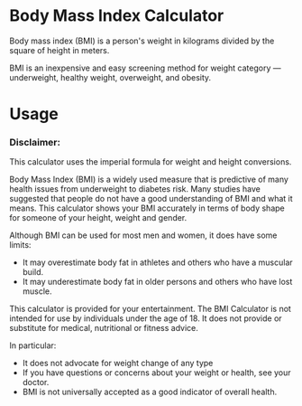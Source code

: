 # Body Mass Index Calculator

Body mass index (BMI) is a person's weight in kilograms divided
by the square of height in meters. 

BMI is an inexpensive and easy screening method for weight category
— underweight, healthy weight, overweight, and obesity.

# Usage




### Disclaimer:

 This calculator uses the imperial formula for weight and height conversions.

 Body Mass Index (BMI) is a widely used measure that is predictive of many health issues from underweight to diabetes risk. Many studies have suggested that people do not have a good understanding of BMI and what it means. This calculator shows your BMI accurately in terms of body shape for someone of your height, weight and gender.

Although BMI can be used for most men and women, it does have some limits:

- It may overestimate body fat in athletes and others who have a muscular build.
- It may underestimate body fat in older persons and others who have lost muscle.

This calculator is provided for your entertainment. The BMI Calculator is not intended for use by individuals under the age of 18. It does not provide or substitute for medical, nutritional or fitness advice.

In particular:

- It does not advocate for weight change of any type
- If you have questions or concerns about your weight or health, see your doctor.
- BMI is not universally accepted as a good indicator of overall health.
